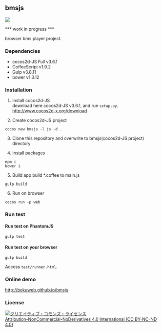 ## bmsjs

![](https://travis-ci.org/bokuweb/bmsjs.svg?branch=master)

*** work in progress ***

browser bms player project.

### Dependencies

* cocos2d-JS Full v3.6.1
* CoffeeScript v1.9.2
* Gulp v3.8.11
* bower v1.3.12

### Installation

1. Install cocos2d-JS   
download here cocos2d-JS v3.6.1, and run ```setup.py```.   
http://www.cocos2d-x.org/download

2. Create cocos2d-JS project

  ```
  cocos new bmsjs -l js -d .
  ```   
3. Clone this repository and overwrite to bmsjs(cocos2d-JS project) directory

4. Install packages

  ```
  npm i
  bower i
  ```

5. Build app
  build *.coffee to main.js
  ```
  gulp build 
  ```

6. Run on browser
  ```
  cocos run -p web
  ```
   
### Run test

#### Run test on PhantomJS

  ```
  gulp test
  ```
  
#### Run test on your browser

  ```
  gulp build
  ```
  
  Access ```test/runner.html```.
  

### Online demo

http://bokuweb.github.io/bmsjs

### License

<a rel="license" href="http://creativecommons.org/licenses/by-nc-nd/4.0/"><img alt="クリエイティブ・コモンズ・ライセンス" style="border-width:0" src="https://i.creativecommons.org/l/by-nc-nd/4.0/88x31.png" /></a><br /><a rel="license" href="http://creativecommons.org/licenses/by-nc-nd/4.0/">Attribution-NonCommercial-NoDerivatives 4.0 International (CC BY-NC-ND 4.0)</a>
